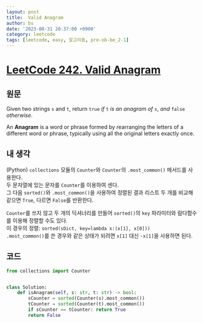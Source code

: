 ```yaml
---
layout: post
title:  Valid Anagram
author: bs
date: '2023-08-31 20:37:00 +0900'
category: leetcode
tags: [leetcode, easy, 알고리즘, pre-ob-be_2-1]
---
```


# [LeetCode 242. Valid Anagram](https://leetcode.com/problems/valid-anagram/)

## 원문
Given two strings `s` and `t`, return `true` *if* `t` *is an anagram of* `s`, *and* `false` *otherwise*.

An **Anagram** is a word or phrase formed by rearranging the letters of a different word or phrase, typically using all the original letters exactly once.

## 내 생각
(Python) `collections` 모듈의 `Counter`와 `Counter`의 `.most_common()` 메서드를 사용한다.<br>
두 문자열에 있는 문자를 `Counter`를 이용하여 센다.<br>
그 다음 `sorted()`와 `.most_common()`을 사용하여 정렬된 결과 리스트 두 개를 비교해 같으면 `True`, 다르면 `False`를 반환한다.

`Counter`를 쓰지 않고 두 개의 딕셔너리를 만들어 `sorted()`의 `key` 파라미터와 람다함수를 이용해 정렬할 수도 있다.<br>
이 경우의 정렬: `sorted(sDict, key=lambda x:(x[1], x[0]))`<br>
`.most_common()`를 쓴 경우와 같은 상태가 되려면 `x[1]` 대신 `-x[1]`을 사용하면 된다.

## 코드
```python
from collections import Counter


class Solution:
    def isAnagram(self, s: str, t: str) -> bool:
        sCounter = sorted(Counter(s).most_common())
        tCounter = sorted(Counter(t).most_common())
        if sCounter == tCounter: return True
        return False
```